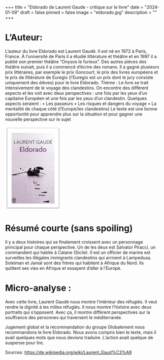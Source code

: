 +++
title = "Eldorado de Laurent Gaude - critique sur le livre"
date = "2024-01-09"
draft = false
pinned = false
image = "eldorado.jpg"
description = ""
+++
# L’Auteur:

L’auteur du livre Eldorado est Laurent Gaudé. Il est né en 1972 à Paris, France. À l’université de Paris il a étudié littérature et théâtre et en 1997 il a publié son premier théâtre “Onysos le furieux”. Des autres pièces des théâtre suivait, puis il a commencé d’écrire des romans. Il a gagné plusieurs prix littéraires, par exemple le prix Goncourt, le prix des livres européens et le prix de littérature de Euregio (l’Euregio est un prix dont le jury consiste uniquement des élèves) pour le livre Eldorado. 
Thème :
Le livre se trait intensivement de le voyage des clandestins. On encontre des différent aspects et les voit avec deux perspectives : une fois par les yeux d’un capitaine Européen et une fois par les yeux d’un clandestin. Quelques aspects seraient :
•	Les passeurs
•	Les risques et dangers du voyage
•	La mentalité de chaque côté (l’Europe/les clandestins)
Le texte est une bonne opportunité pour apprendre plus sur la situation et pour gagner une nouvelle perspective sur le sujet

![](eldorado.jpg)

# Résumé courte (sans spoiling)

Il y a deux histoires qui se finalement croissent avec un personnage principal pour chaque perspective. Un de les deux est Salvator Piracci, un commandent qui habite à Catane (Sicile). Il est un officier de marine est surveilles les illégales immigrants clandestins qui arrivent à Lampedusa. Soleiman et Jamal sont des frères qui habitent à Afrique du Nord. Ils quittent ses vies en Afrique et essayent d’aller à l’Europe. 

# Micro-analyse :

Avec cette livre, Laurent Gaudé nous montre l’intérieur des réfugiés. Il veut rendre la dignité à les milles réfugiés. Il nous montre l’histoire avec deux portraits qui s’opposent. Avec ça, il montre diffèrent perspectives sur la souffrance des personnes qui traversent le méditerranée.

Jugement global et la recommandation du groupe
Globalement nous recommandons le livre Eldorado. Nous avons compris bien le texte, mais il avait quelques mots que nous devions traduire. L’action avait quelque de suspense pour lire. 

Sources:
https://de.wikipedia.org/wiki/Laurent_Gaud%C3%A9